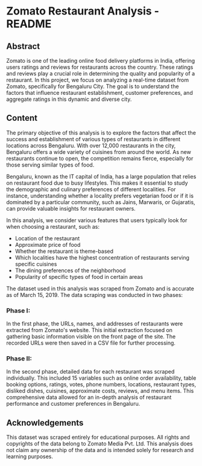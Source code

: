 # Zomato Restaurant Analysis - README

## Abstract

Zomato is one of the leading online food delivery platforms in India, offering users ratings and reviews for restaurants across the country. These ratings and reviews play a crucial role in determining the quality and popularity of a restaurant. In this project, we focus on analyzing a real-time dataset from Zomato, specifically for Bengaluru City. The goal is to understand the factors that influence restaurant establishment, customer preferences, and aggregate ratings in this dynamic and diverse city.

## Content

The primary objective of this analysis is to explore the factors that affect the success and establishment of various types of restaurants in different locations across Bengaluru. With over 12,000 restaurants in the city, Bengaluru offers a wide variety of cuisines from around the world. As new restaurants continue to open, the competition remains fierce, especially for those serving similar types of food.

Bengaluru, known as the IT capital of India, has a large population that relies on restaurant food due to busy lifestyles. This makes it essential to study the demographic and culinary preferences of different localities. For instance, understanding whether a locality prefers vegetarian food or if it is dominated by a particular community, such as Jains, Marwaris, or Gujaratis, can provide valuable insights for restaurant owners.

In this analysis, we consider various features that users typically look for when choosing a restaurant, such as:

- Location of the restaurant
- Approximate price of food
- Whether the restaurant is theme-based
- Which localities have the highest concentration of restaurants serving specific cuisines
- The dining preferences of the neighborhood
- Popularity of specific types of food in certain areas

The dataset used in this analysis was scraped from Zomato and is accurate as of March 15, 2019. The data scraping was conducted in two phases:

### Phase I:
In the first phase, the URLs, names, and addresses of restaurants were extracted from Zomato's website. This initial extraction focused on gathering basic information visible on the front page of the site. The recorded URLs were then saved in a CSV file for further processing.

### Phase II:
In the second phase, detailed data for each restaurant was scraped individually. This included 15 variables such as online order availability, table booking options, ratings, votes, phone numbers, locations, restaurant types, disliked dishes, cuisines, approximate costs, reviews, and menu items. This comprehensive data allowed for an in-depth analysis of restaurant performance and customer preferences in Bengaluru.

## Acknowledgements

This dataset was scraped entirely for educational purposes. All rights and copyrights of the data belong to Zomato Media Pvt. Ltd. This analysis does not claim any ownership of the data and is intended solely for research and learning purposes.
